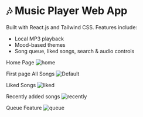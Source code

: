 # 🎶 Music Player Web App
Built with React.js and Tailwind CSS. Features include:
- Local MP3 playback
- Mood-based themes
- Song queue, liked songs, search & audio controls

Home Page
![home](https://github.com/user-attachments/assets/4e021745-8aea-402f-87e5-8302d5b56e1b)

First page All Songs
![Default](https://github.com/user-attachments/assets/396ec9b0-67a8-46e4-8518-f7d74a5ea03c)

Liked Songs
![liked](https://github.com/user-attachments/assets/ba350a62-9688-4504-8301-1f790b413717)

Recently added songs
![recently](https://github.com/user-attachments/assets/645cecb8-2c27-48e5-b0cc-973291dc6807)

Queue Feature
![queue](https://github.com/user-attachments/assets/078b7ce7-494d-4fc5-80c6-0b850b63161e)


